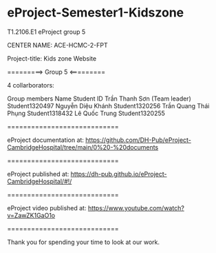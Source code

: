 # eProject-Semester1-Kidszone

T1.2106.E1 eProject group 5

CENTER NAME: ACE-HCMC-2-FPT

Project-title: Kids zone Website

=========> Group 5 <=========

4 collarborators:

Group members                  Name	                           Student ID
                          Trần Thanh Sơn (Team leader)         Student1320497
                          Nguyễn Diệu Khánh                    Student1320256 
                          Trần Quang Thái Phụng                Student1318432 
                          Lê Quốc Trung                        Student1320255
                          
============================

eProject documentation at: https://github.com/DH-Pub/eProject-CambridgeHospital/tree/main/0%20-%20documents

============================

eProject published at: https://dh-pub.github.io/eProject-CambridgeHospital/#!/

============================

eProject video published at: https://www.youtube.com/watch?v=ZawZK1GaO1o

============================

Thank you for spending your time to look at our work.
